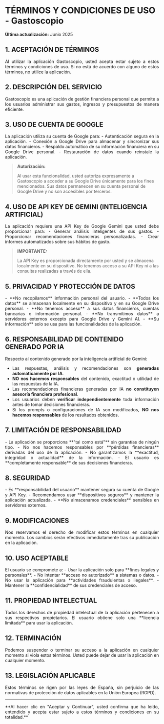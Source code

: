# TÉRMINOS Y CONDICIONES DE USO - Gastoscopio

**Última actualización:** Junio 2025

## 1. ACEPTACIÓN DE TÉRMINOS

<div style="text-align: justify;">
Al utilizar la aplicación Gastoscopio, usted acepta estar sujeto a estos términos y condiciones de uso. Si no está de acuerdo con alguno de estos términos, no utilice la aplicación.
</div>

## 2. DESCRIPCIÓN DEL SERVICIO

<div style="text-align: justify;">
Gastoscopio es una aplicación de gestión financiera personal que permite a los usuarios administrar sus gastos, ingresos y presupuestos de manera eficiente.
</div>

## 3. USO DE CUENTA DE GOOGLE 

<div style="text-align: justify;">
La aplicación utiliza su cuenta de Google para:
- Autenticación segura en la aplicación.
- Conexión a Google Drive para almacenar y sincronizar sus datos financieros.
- Respaldo automático de su información financiera en su Google Drive personal.
- Restauración de datos cuando reinstale la aplicación.
</div>

> **Autorización:** <div style="text-align: justify; display: inline;">Al usar esta funcionalidad, usted autoriza expresamente a Gastoscopio a acceder a su Google Drive únicamente para los fines mencionados. Sus datos permanecen en su cuenta personal de Google Drive y no son accesibles por terceros.</div>

## 4. USO DE API KEY DE GEMINI (INTELIGENCIA ARTIFICIAL) 

<div style="text-align: justify;">
La aplicación requiere una API Key de Google Gemini que usted debe proporcionar para:
- Generar análisis inteligentes de sus gastos.
- Proporcionar recomendaciones financieras personalizadas.
- Crear informes automatizados sobre sus hábitos de gasto.
</div>

> **IMPORTANTE:** <div style="text-align: justify; display: inline;">La API Key es proporcionada directamente por usted y se almacena localmente en su dispositivo. No tenemos acceso a su API Key ni a las consultas realizadas a través de ella.</div>

## 5. PRIVACIDAD Y PROTECCIÓN DE DATOS 

<div style="text-align: justify;">
- **No recopilamos** información personal del usuario.
- **Todos los datos** se almacenan localmente en su dispositivo y en su Google Drive personal.
- **No tenemos acceso** a sus datos financieros, cuentas bancarias o información personal.
- **No transmitimos datos** a servidores externos excepto para Google Drive y Gemini AI.
- **Su información** solo se usa para las funcionalidades de la aplicación.
</div>

## 6. RESPONSABILIDAD DE CONTENIDO GENERADO POR IA 

<div style="text-align: justify;">
Respecto al contenido generado por la inteligencia artificial de Gemini:

- Las respuestas, análisis y recomendaciones son **generadas automáticamente por IA**.
- **NO nos hacemos responsables** del contenido, exactitud o utilidad de las respuestas de la IA.
- Las recomendaciones financieras generadas por IA **no constituyen asesoría financiera profesional**.
- Los usuarios deben **verificar independientemente** toda información antes de tomar decisiones financieras.
- Si los prompts o configuraciones de IA son modificados, **NO nos hacemos responsables** de los resultados obtenidos.
</div>

## 7. LIMITACIÓN DE RESPONSABILIDAD 

<div style="text-align: justify;">
- La aplicación se proporciona **"tal como está"** sin garantías de ningún tipo.
- No nos hacemos responsables por **pérdidas financieras** derivadas del uso de la aplicación.
- No garantizamos la **exactitud, integridad o actualidad** de la información.
- El usuario es **completamente responsable** de sus decisiones financieras.
</div>

## 8. SEGURIDAD 

<div style="text-align: justify;">
- Es **responsabilidad del usuario** mantener segura su cuenta de Google y API Key.
- Recomendamos usar **dispositivos seguros** y mantener la aplicación actualizada.
- **No almacenamos credenciales** sensibles en servidores externos.
</div>

## 9. MODIFICACIONES 

<div style="text-align: justify;">
Nos reservamos el derecho de modificar estos términos en cualquier momento. Los cambios serán efectivos inmediatamente tras su publicación en la aplicación.
</div>

## 10. USO ACEPTABLE 

<div style="text-align: justify;">
El usuario se compromete a:
- Usar la aplicación solo para **fines legales y personales**.
- No intentar **acceso no autorizado** a sistemas o datos.
- No usar la aplicación para **actividades fraudulentas o ilegales**.
- Mantener la **confidencialidad** de sus credenciales de acceso.
</div>

## 11. PROPIEDAD INTELECTUAL 

<div style="text-align: justify;">
Todos los derechos de propiedad intelectual de la aplicación pertenecen a sus respectivos propietarios. El usuario obtiene solo una **licencia limitada** para usar la aplicación.
</div>

## 12. TERMINACIÓN 

<div style="text-align: justify;">
Podemos suspender o terminar su acceso a la aplicación en cualquier momento si viola estos términos. Usted puede dejar de usar la aplicación en cualquier momento.
</div>

## 13. LEGISLACIÓN APLICABLE 

<div style="text-align: justify;">
Estos términos se rigen por las leyes de España, sin perjuicio de las normativas de protección de datos aplicables en la Unión Europea (RGPD).
</div>


---

<div style="text-align: justify;">
**Al hacer clic en "Aceptar y Continuar", usted confirma que ha leído, entendido y acepta estar sujeto a estos términos y condiciones en su totalidad.**
</div>
